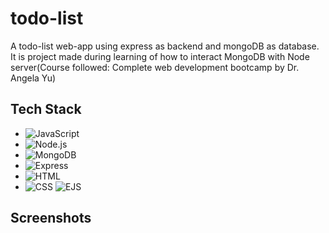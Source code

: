 # todo-list
A  todo-list web-app using express as backend and mongoDB as database.
It is project made during learning of how to interact MongoDB with Node server(Course followed: Complete web development bootcamp by Dr. Angela Yu)

## Tech Stack

- ![JavaScript](https://img.shields.io/badge/-JavaScript-yellow)
- ![Node.js](https://img.shields.io/badge/-Node.js-green)
- ![MongoDB](https://img.shields.io/badge/-MongoDB-green)
- ![Express](https://img.shields.io/badge/-Express-black)
- ![HTML](https://img.shields.io/badge/-HTML-orange)
- ![CSS](https://img.shields.io/badge/-CSS-blue)
![EJS](https://img.shields.io/badge/-EJS-1a1f1f?logo=ejs&logoColor=white&style=flat)

## Screenshots



